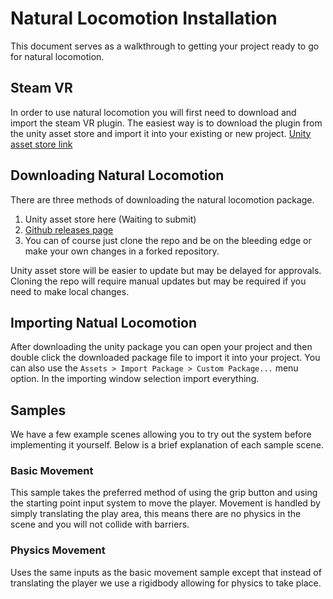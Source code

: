 # Natural Locomotion Installation
This document serves as a walkthrough to getting your project ready to go for natural locomotion.

## Steam VR
In order to use natural locomotion you will first need to download and import the steam VR plugin.
The easiest way is to download the plugin from the unity asset store and import it into your existing or new project.
[Unity asset store link](https://assetstore.unity.com/packages/templates/systems/steamvr-plugin-32647)

## Downloading Natural Locomotion
There are three methods of downloading the natural locomotion package.
1. Unity asset store here (Waiting to submit)
1. [Github releases page](https://github.com/DigitalDiceworks/natural-locomotion/releases)
1. You can of course just clone the repo and be on the bleeding edge or make your own changes in a forked repository.

Unity asset store will be easier to update but may be delayed for approvals.
Cloning the repo will require manual updates but may be required if you need to make local changes.

## Importing Natual Locomotion
After downloading the unity package you can open your project and then double click the downloaded package file to import it into your project.
You can also use the `Assets > Import Package > Custom Package...` menu option.
In the importing window selection import everything.

## Samples
We have a few example scenes allowing you to try out the system before implementing it yourself.
Below is a brief explanation of each sample scene.

### Basic Movement
This sample takes the preferred method of using the grip button and using the starting point input system to move the player.
Movement is handled by simply translating the play area, this means there are no physics in the scene and you will not collide with barriers.

### Physics Movement
Uses the same inputs as the basic movement sample except that instead of translating the player we use a rigidbody allowing for physics to take place.

